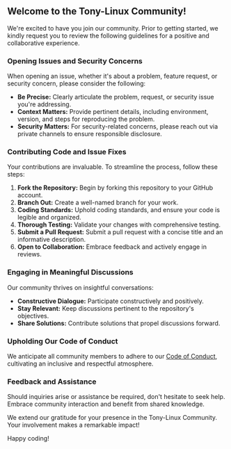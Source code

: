 ## Welcome to the Tony-Linux Community!

We're excited to have you join our community. Prior to getting started, we kindly request you to review the following guidelines for a positive and collaborative experience.

### Opening Issues and Security Concerns

When opening an issue, whether it's about a problem, feature request, or security concern, please consider the following:

- **Be Precise:** Clearly articulate the problem, request, or security issue you're addressing.
- **Context Matters:** Provide pertinent details, including environment, version, and steps for reproducing the problem.
- **Security Matters:** For security-related concerns, please reach out via private channels to ensure responsible disclosure.

### Contributing Code and Issue Fixes

Your contributions are invaluable. To streamline the process, follow these steps:

1. **Fork the Repository:** Begin by forking this repository to your GitHub account.
2. **Branch Out:** Create a well-named branch for your work.
3. **Coding Standards:** Uphold coding standards, and ensure your code is legible and organized.
4. **Thorough Testing:** Validate your changes with comprehensive testing.
5. **Submit a Pull Request:** Submit a pull request with a concise title and an informative description.
6. **Open to Collaboration:** Embrace feedback and actively engage in reviews.

### Engaging in Meaningful Discussions

Our community thrives on insightful conversations:

- **Constructive Dialogue:** Participate constructively and positively.
- **Stay Relevant:** Keep discussions pertinent to the repository's objectives.
- **Share Solutions:** Contribute solutions that propel discussions forward.

### Upholding Our Code of Conduct

We anticipate all community members to adhere to our [Code of Conduct](https://github.com/Tony-Linux), cultivating an inclusive and respectful atmosphere.

### Feedback and Assistance

Should inquiries arise or assistance be required, don't hesitate to seek help. Embrace community interaction and benefit from shared knowledge.

We extend our gratitude for your presence in the Tony-Linux Community. Your involvement makes a remarkable impact!

Happy coding!

